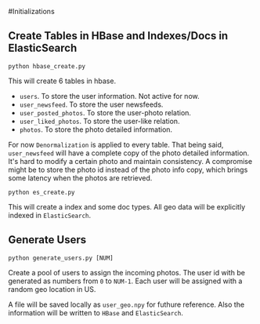 #Initializations

## Create Tables in HBase and Indexes/Docs in ElasticSearch

```
python hbase_create.py
```

This will create 6 tables in hbase.

- `users`. To store the user information. Not active for now.
- `user_newsfeed`. To store the user newsfeeds.
- `user_posted_photos`. To store the user-photo relation.
- `user_liked_photos`. To store the user-like relation.
- `photos`. To store the photo detailed information.

For now `Denormalization` is applied to every table. That being said, `user_newsfeed` will have a complete copy of the photo detailed information. It's hard to modify a certain photo and maintain consistency. A compromise might be to store the photo id instead of the photo info copy, which brings some latency when the photos are retrieved.


```
python es_create.py
```

This will create a index and some doc types. All geo data will be explicitly indexed in `ElasticSearch`.

## Generate Users

```
python generate_users.py [NUM]
```

Create a pool of users to assign the incoming photos. The user id with be generated as numbers from `0` to `NUM-1`. Each user will be assigned with a random geo location in US.

A file will be saved locally as `user_geo.npy` for futhure reference. Also the information will be written to `HBase` and `ElasticSearch`.
